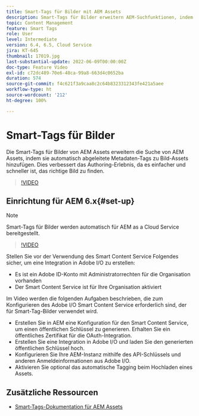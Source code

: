 ```yaml
---
title: Smart-Tags für Bilder mit AEM Assets
description: Smart-Tags für Bilder erweitern AEM-Suchfunktionen, indem Metadaten-Tags automatisch und intelligent basierend auf dem Bildinhalt zu Bild-Assets hinzugefügt werden.
topic: Content Management
feature: Smart Tags
role: User
level: Intermediate
version: 6.4, 6.5, Cloud Service
jira: KT-645
thumbnail: 17019.jpg
last-substantial-update: 2022-06-09T00:00:00Z
doc-type: Feature Video
exl-id: c72dc489-70e6-48ca-99a8-663d4c0652ba
duration: 574
source-git-commit: f4c621f3a9caa8c2c64b8323312343fe421a5aee
workflow-type: ht
source-wordcount: '212'
ht-degree: 100%

---
```


# Smart-Tags für Bilder

Die Smart-Tags für Bilder von AEM Assets erweitern die Suche von AEM Assets, indem sie automatisch abgeleitete Metadaten-Tags zu Bild-Assets hinzufügen. Dies verbessert das Authoring-Erlebnis, da es einfacher und schneller ist, das richtige Bild zu finden.

>[!VIDEO](https://video.tv.adobe.com/v/17019?quality=12&learn=on)

## Einrichtung für AEM 6.x{#set-up}

>[!NOTE]
> Smart-Tags für Bilder werden automatisch für AEM as a Cloud Service bereitgestellt.

>[!VIDEO](https://video.tv.adobe.com/v/17023?quality=12&learn=on)

Stellen Sie vor der Verwendung des Smart Content Service Folgendes sicher, um eine Integration in Adobe I/O zu erstellen:

* Es ist ein Adobe ID-Konto mit Administratorrechten für die Organisation vorhanden
* Der Smart Content Service ist für Ihre Organisation aktiviert

Im Video werden die folgenden Aufgaben beschrieben, die zum Konfigurieren des Adobe I/O Smart Content Service erforderlich sind, der für Smart-Tag-Bilder verwendet wird.

* Erstellen Sie in AEM eine Konfiguration für den Smart Content Service, um einen öffentlichen Schlüssel zu generieren. Erhalten Sie ein öffentliches Zertifikat für die OAuth-Integration.
* Erstellen Sie eine Integration in Adobe I/O und laden Sie den generierten öffentlichen Schlüssel hoch.
* Konfigurieren Sie Ihre AEM-Instanz mithilfe des API-Schlüssels und anderen Anmeldeinformationen aus Adobe I/O.
* Aktivieren Sie optional das automatische Tagging beim Hochladen eines Assets.

## Zusätzliche Ressourcen

* [Smart-Tags-Dokumentation für AEM Assets](https://experienceleague.adobe.com/docs/experience-manager-cloud-service/assets/manage/smart-tags.html?lang=de)
